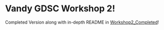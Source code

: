 # Vandy GDSC Workshop 2!

Completed Version along with in-depth README in [Workshop2_Completed](https://github.com/vanderbiltgdsc/Workshop2_Completed)!
